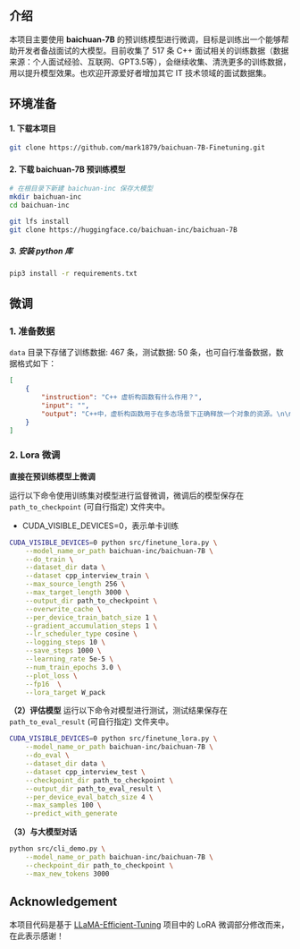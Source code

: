 
## 介绍
本项目主要使用 **baichuan-7B** 的预训练模型进行微调，目标是训练出一个能够帮助开发者备战面试的大模型。目前收集了 517 条 C++ 面试相关的训练数据（数据来源：个人面试经验、互联网、GPT3.5等），会继续收集、清洗更多的训练数据，用以提升模型效果。也欢迎开源爱好者增加其它 IT 技术领域的面试数据集。


## 环境准备
#### 1. 下载本项目
```sh
git clone https://github.com/mark1879/baichuan-7B-Finetuning.git
```

#### 2. 下载 baichuan-7B 预训练模型
```sh
# 在根目录下新建 baichuan-inc 保存大模型
mkdir baichuan-inc
cd baichuan-inc

git lfs install
git clone https://huggingface.co/baichuan-inc/baichuan-7B
```

##### 3. 安装 python 库
```sh
pip3 install -r requirements.txt
```

## 微调
### 1. 准备数据
`data` 目录下存储了训练数据: 467 条，测试数据: 50 条，也可自行准备数据，数据格式如下：
```json
[
    {
        "instruction": "C++ 虚析构函数有什么作用？",
        "input": "",
        "output": "C++中，虚析构函数用于在多态场景下正确释放一个对象的资源。\n\n当一个类中存在虚函数时，该类通常也应该拥有一个虚析构函数。虚析构函数能够确保当通过基类指针删除一个派生类对象时，调用正确的析构函数，从而正确释放对象的资源。\n\n如果派生类中的析构函数不是虚函数，那么当通过基类指针删除派生类对象时，只会调用基类的析构函数，而不会调用派生类的析构函数。这可能导致派生类对象中的资源无法被正确释放，造成内存泄漏等问题。\n\n因此，使用虚析构函数可以确保在多态场景下正确释放对象资源，防止内存泄漏等问题的发生。"
    }
]
```

### 2. Lora 微调
**直接在预训练模型上微调**

运行以下命令使用训练集对模型进行监督微调，微调后的模型保存在 `path_to_checkpoint` (可自行指定) 文件夹中。

- CUDA_VISIBLE_DEVICES=0，表示单卡训练

```sh
CUDA_VISIBLE_DEVICES=0 python src/finetune_lora.py \
    --model_name_or_path baichuan-inc/baichuan-7B \
    --do_train \
    --dataset_dir data \
    --dataset cpp_interview_train \
    --max_source_length 256 \
    --max_target_length 3000 \
    --output_dir path_to_checkpoint \
    --overwrite_cache \
    --per_device_train_batch_size 1 \
    --gradient_accumulation_steps 1 \
    --lr_scheduler_type cosine \
    --logging_steps 10 \
    --save_steps 1000 \
    --learning_rate 5e-5 \
    --num_train_epochs 3.0 \
    --plot_loss \
    --fp16  \
    --lora_target W_pack
```

**（2）评估模型**
运行以下命令对模型进行测试，测试结果保存在 `path_to_eval_result` (可自行指定) 文件夹中。

```sh
CUDA_VISIBLE_DEVICES=0 python src/finetune_lora.py \
    --model_name_or_path baichuan-inc/baichuan-7B \
    --do_eval \
    --dataset_dir data \
    --dataset cpp_interview_test \
    --checkpoint_dir path_to_checkpoint \
    --output_dir path_to_eval_result \
    --per_device_eval_batch_size 4 \
    --max_samples 100 \
    --predict_with_generate
```

**（3）与大模型对话**
```sh
python src/cli_demo.py \
    --model_name_or_path baichuan-inc/baichuan-7B \
    --checkpoint_dir path_to_checkpoint \
    --max_new_tokens 3000
```

## Acknowledgement
本项目代码是基于 [LLaMA-Efficient-Tuning](https://github.com/hiyouga/LLaMA-Efficient-Tuning) 项目中的 LoRA 微调部分修改而来，在此表示感谢！

